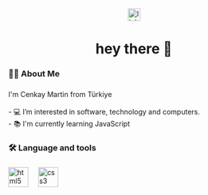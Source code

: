 ###

<div align="center">
  <a href="https://linkedin.com/in/cenkay-martin" target="blank"><img src="https://img.shields.io/static/v1?message=LinkedIn&logo=linkedin&label=&color=0077B5&logoColor=white&labelColor=&style=for-the-badge" height="25" alt="linkedin logo"  /></a>
</div>

<h1 align="center">hey there 👋</h1>

###

<h3 align="left">👩‍💻  About Me</h3>

###

<p align="left">I'm Cenkay Martin from Türkiye<br><br>- 💻 I’m interested in software, technology and computers.<br>- 📚 I'm currently learning JavaScript<br> </p>

###

<h3 align="left">🛠 Language and tools</h3>

###

<div align="left">
  <img src="https://cdn.jsdelivr.net/npm/simple-icons@14.0.0/icons/html5.svg" height="40" alt="html5 logo"  />
  <img width="12" />
  <img src="https://cdn.jsdelivr.net/npm/simple-icons@14.0.0/icons/css3.svg" height="40" alt="css3 logo"  />
  <img width="12" />
</div>

###
